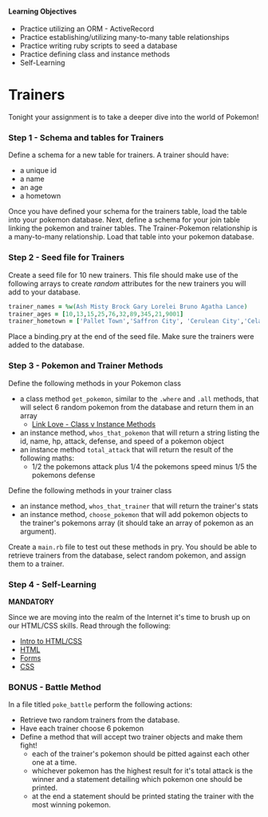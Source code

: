 #### Learning Objectives
- Practice utilizing an ORM - ActiveRecord
- Practice establishing/utilizing many-to-many table relationships
- Practice writing ruby scripts to seed a database
- Practice defining class and instance methods
- Self-Learning

# Trainers
Tonight your assignment is to take a deeper dive into the world of Pokemon!

### Step 1 - Schema and tables for Trainers
Define a schema for a new table for trainers. A trainer should have:
- a unique id
- a name
- an age
- a hometown

Once you have defined your schema for the trainers table, load the table into your pokemon database. Next, define a schema for your join table linking the pokemon and trainer tables. The Trainer-Pokemon relationship is a many-to-many relationship. Load that table into your pokemon database.

### Step 2 - Seed file for Trainers
Create a seed file for 10 new trainers. This file should make use of the following arrays to create *random* attributes for the new trainers you will add to your database.

```ruby
trainer_names = %w(Ash Misty Brock Gary Lorelei Bruno Agatha Lance)
trainer_ages = [10,13,15,25,76,32,89,345,21,9001]
trainer_hometown = ['Pallet Town','Saffron City', 'Cerulean City','Celadon City', 'Cinnabar Island', 'Fuschia City', 'Goldenrod City']
```
Place a binding.pry at the end of the seed file. Make sure the trainers were added to the database.

### Step 3 - Pokemon and Trainer Methods
Define the following methods in your Pokemon class
- a class method `get_pokemon`, similar to the `.where` and `.all` methods, that will select 6 random pokemon from the database and return them in an array
  - [Link Love - Class v Instance Methods](http://www.railstips.org/blog/archives/2009/05/11/class-and-instance-methods-in-ruby/)
- an instance method, `whos_that_pokemon` that will return a string listing the id, name, hp, attack, defense, and speed of a pokemon object
- an instance method `total_attack` that will return the result of the following maths:
  - 1/2 the pokemons attack plus 1/4 the pokemons speed minus 1/5 the pokemons defense

Define the following methods in your trainer class
- an instance method, `whos_that_trainer` that will return the trainer's stats
- an instance method, `choose_pokemon` that will add pokemon objects to the trainer's pokemons array (it should take an array of pokemon as an argument).

Create a `main.rb` file to test out these methods in pry. You should be able to retrieve trainers from the database, select random pokemon, and assign them to a trainer.

### Step 4 - Self-Learning
__MANDATORY__

Since we are moving into the realm of the Internet it's time to brush up on our HTML/CSS skills. Read through the following:
- [Intro to HTML/CSS](http://learn.shayhowe.com/html-css/building-your-first-web-page/)
- [HTML](http://learn.shayhowe.com/html-css/getting-to-know-html/)
- [Forms](http://learn.shayhowe.com/html-css/building-forms/)
- [CSS](http://learn.shayhowe.com/html-css/getting-to-know-css/)

### BONUS - Battle Method
In a file titled `poke_battle` perform the following actions:
- Retrieve two random trainers from the database.
- Have each trainer choose 6 pokemon
- Define a method that will accept two trainer objects and make them fight!
  - each of the trainer's pokemon should be pitted against each other one at a time.
  - whichever pokemon has the highest result for it's total attack is the winner and a statement detailing which pokemon one should be printed.
  - at the end a statement should be printed stating the trainer with the most winning pokemon.
 
